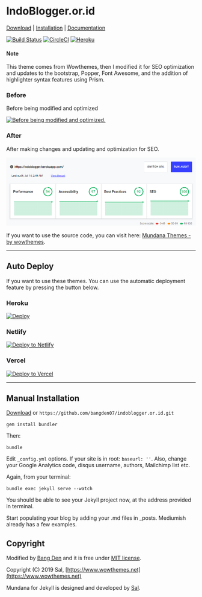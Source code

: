 # IndoBlogger.or.id

[Download](https://github.com/bangden07/indoblogger.or.id/archive/master.zip) | [Installation](https://github.com/bangden07/indoblogger.or.id#manual-installation) | [Documentation](https://bootstrapstarter.com/bootstrap-templates/mundana-theme-jekyll/)

[![Build Status](https://travis-ci.com/bangden07/indoblogger.or.id.svg?branch=master)](https://travis-ci.com/bangden07/indoblogger.or.id) [![CircleCI](https://circleci.com/gh/bangden07/indoblogger.or.id.svg?style=svg)](https://circleci.com/gh/bangden07/indoblogger.or.id) [![Heroku](https://heroku-badge.herokuapp.com/?app=indoblogger)]()

#### Note

This theme comes from Wowthemes, then I modified it for SEO optimization and updates to the bootstrap, Popper, Font Awesome, and the addition of highlighter syntax features using Prism.

### Before

Before being modified and optimized

[![Before being modified and optimized.](/before.png)]()

### After

After making changes and updating and optimization for SEO.

[![Before being modified and optimized.](/after.png)]()

If you want to use the source code, you can visit here: [Mundana Themes - by wowthemes](https://bootstrapstarter.com/bootstrap-templates/mundana-theme-jekyll/).

---

## Auto Deploy

If you want to use these themes. You can use the automatic deployment feature by pressing the button below.

### Heroku

[![Deploy](https://www.herokucdn.com/deploy/button.svg)](https://heroku.com/deploy?template=https://github.com/bangden07/indoblogger.or.id/tree/master)

### Netlify

[![Deploy to Netlify](https://www.netlify.com/img/deploy/button.svg)](https://app.netlify.com/start/deploy?repository=https://github.com/bangden07/indoblogger.or.id)

### Vercel

[![Deploy to Vercel](https://vercel.com/button)](https://vercel.com/import/project?template=https://github.com/bangden07/indoblogger.or.id/tree/master)

---

## Manual Installation

[Download](https://github.com/bangden07/indoblogger.or.id/archive/master.zip) or `https://github.com/bangden07/indoblogger.or.id.git`

```
gem install bundler
```

Then:

```
bundle
```

Edit `_config.yml` options. If your site is in root: `baseurl: ''`. Also, change your Google Analytics code, disqus username, authors, Mailchimp list etc.

Again, from your terminal:

```
bundle exec jekyll serve --watch
```

You should be able to see your Jekyll project now, at the address provided in terminal.

Start populating your blog by adding your .md files in _posts. Mediumish already has a few examples.

## Copyright

Modified by [Bang Den](https://github.com/bangden07/indoblogger.or.id) and it is free under [MIT license](https://github.com/bangden07/indoblogger.or.id/blob/master/LICENSE.md).

Copyright (C) 2019 Sal, [https://www.wowthemes.net](https://www.wowthemes.net)

Mundana for Jekyll is designed and developed by [Sal](https://www.wowthemes.net/).